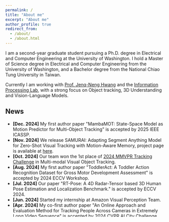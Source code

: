 ```yaml
---
permalink: /
title: "About me"
excerpt: "About me"
author_profile: true
redirect_from: 
  - /about/
  - /about.html 
---
```

I am a second-year graduate student pursuing a Ph.D. degree in Electrical and Computer Engineering at the University of Washington. I hold a Master of Science degree in Electrical and Computer Engineering from the University of Washington, and a Bachelor degree from the National Chiao Tung University in Taiwan.

Currently I am working with <a href="https://people.ece.uw.edu/hwang/">Prof. Jenq-Neng Hwang</a> and the <a href="https://ipl-uw.github.io/">Information Processing Lab</a>, with a strong focus on Object tracking, 3D Understanding and Vision-Language Models.

## <i class="fa fa-fw fa-rss "></i> News ##

<ul style="width: auto; height: 300px; overflow: auto">

  <li> <b>[Dec. 2024]</b> My first author paper "MambaMOT: State-Space Model as Motion Predictor for Multi-Object Tracking" is accepted by 2025 IEEE ICASSP.</li>

  <li> <b>[Nov. 2024]</b> We release SAMURAI: Adapting Segment Anything Model for Zero-Shot Visual Tracking with Motion-Aware Memory, project page is available at <a href="https://yangchris11.github.io/samurai/">here</a>.</li>

  <li> <b>[Oct. 2024]</b> Our team won the 1st place of <a href="https://prci-lab.github.io/mmvpr-workshop-icpr2024/">2024 MMVPR Tracking Challenge</a> in Multi-modal Visual Object Tracking.</li>

  <li> <b>[Aug. 2024]</b> My first author paper "ToddlerAct: A Toddler Action Recognition Dataset for Gross Motor Development Assessment" is accepted by 2024 ECCV Workshop.</li>

  <li> <b>[Jul. 2024]</b> Our paper "RT-Pose: A 4D Radar-Tensor based 3D Human Pose Estimation and Localization Benchmark." is accepted by ECCV 2024.</li>

  <li> <b>[Jun. 2024]</b> Started my internship at Amazon Visual Perception Team.</li>

  <li> <b>[Apr. 2024]</b> My co-first author paper "An Online Approach and Evaluation Method for Tracking People Across Cameras in Extremely Long Video Sequence" is accepted by 2024 CVPR AI City Challenge Workshop.</li>

  <li> <b>[Apr. 2024]</b> Our paper "Boosting Online 3D Multi-Object Tracking through Camera-Radar Cross Check" is accepted by 2024 IEEE Intelligent Vehicles Symposium.</li>

  <li> <b>[Apr. 2024]</b> Gave a talk at National Chiayi University (NCYU) with topic "Deep Learning in Video Understanding: Applications, Challenges and Trend".</li>

  <li> <b>[Jan. 2024]</b> Our paper "A Density-Guided Temporal Attention Transformer for Indiscernible Object Counting in Underwater Videos" is accepted by IEEE ICASSP 2024.</li>

  <li> <b>[Nov. 2023]</b> Passed the qualifying exam. One down, two to go!</li>
  
  <li> <b>[Nov. 2023]</b> Our paper <a href="https://openaccess.thecvf.com/content/WACV2024W/MaCVi/papers/Yang_Sea_You_Later_Metadata-Guided_Long-Term_Re-Identification_for_UAV-Based_Multi-Object_Tracking_WACVW_2024_paper.pdf">"Sea You Later: Metadata-Guided Long-Term Re-Identification for UAV-Based Multi-Object Tracking"</a> is accepted by the 2024 WACV 2nd Workshop on Maritime Computer Vision. It achieves State-Of-The-Art performance on the SeaDroneSee UAV Multi-Object Tracking dataset!</li>

  <li> <b>[Nov. 2023]</b> Our team won the 1st place of <a href="https://macvi.org/workshop/macvi24/challenges/">2024 MaCVi Challenge</a> UAV Multi-Object Tracking and USV Multi-Object Tracking tracks!</li>

  <li> <b>[Nov. 2023]</b> My first author paper <a href="https://openaccess.thecvf.com/content/WACV2024W/RWS/papers/Huang_Iterative_Scale-Up_ExpansionIoU_and_Deep_Features_Association_for_Multi-Object_Tracking_WACVW_2024_paper.pdf">"Iterative Scale-Up ExpansionIoU and Deep Features Association for Multi-Object Tracking in Sports"</a> is accepted by the 2024 WACV Real-World Surveillance: Applications and Challenges Workshop. It achieves State-Of-The-Art performance on the SportsMOT dataset!</li>

  <li> <b>[Jun. 2023]</b> My co-first author paper <a href="https://openaccess.thecvf.com/content/CVPR2023W/AICity/papers/Huang_Enhancing_Multi-Camera_People_Tracking_With_Anchor-Guided_Clustering_and_Spatio-Temporal_Consistency_CVPRW_2023_paper.pdf">"Enhancing Multi-Camera People Tracking with Anchor-Guided Clustering and Spatio-Temporal Consistency ID Re-Assignment"</a> is accepted by the 2023 CVPR AI City Challenge Workshop!</li>

  <li> <b>[Mar. 2023]</b> Our team won the 1st place of <a href="https://www.aicitychallenge.org/">2023 AI City Challenge</a> Track 1 in Multi-Camera People Tracking!</li>

  <li> <b>[Mar. 2023]</b> Started my graduate study at University of Washington as a PhD student working at the <a href="https://ipl-uw.github.io/">Information Processing Lab</a> advised by prof. Jenq-Neng Hwang.</li>

  <li> <b>[Feb. 2023]</b> Started my intership at <a href="http://www.chimei-motor.com/en/">Chimei Motor Electronics</a> Research and Development department.</li>

  <li> <b>[Jan. 2023]</b> Gave an oral presenation at the 2023 WACV CV4WS Workshop for our paper <a href="https://openaccess.thecvf.com/content/WACV2023W/CV4WS/papers/Huang_Observation_Centric_and_Central_Distance_Recovery_for_Athlete_Tracking_WACVW_2023_paper.pdf">"Observation Centric and Central Distance Recovery for Athlete Tracking"</a>.</li>

  <li> <b>[Dec. 2022]</b> Successfully defended my master thesis <a href="https://digital.lib.washington.edu/researchworks/bitstream/handle/1773/49896/Huang_washington_0250O_24948.pdf?sequence=1&isAllowed=y">"Observation Centric and Central Distance Recovery for Tracking of Sports Athletes"</a>!</li>

  <li> <b>[Dec. 2022]</b> My first-author paper <a href="https://openaccess.thecvf.com/content/WACV2023W/CV4WS/papers/Huang_Observation_Centric_and_Central_Distance_Recovery_for_Athlete_Tracking_WACVW_2023_paper.pdf">"Observation Centric and Central Distance Recovery for Athlete Tracking"</a> is accepted by the 2023 WACV CV4WS Workshop!</li>

  <li> <b>[Aug. 2022]</b> Our team won the 3rd place of <a href="https://deeperaction.github.io/">2022 ECCV SportsMOT Challenge on Multi-actor Tracking</a>!</li>
  
  <li> <b>[Sep. 2021]</b> Started my graduate study at University of Washington as a master student.</li>
  
</ul>
